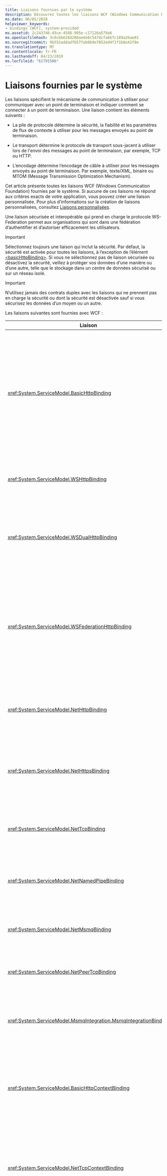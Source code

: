 ```yaml
---
title: Liaisons fournies par le système
description: Découvrez toutes les liaisons WCF (Windows Communication Foundation) fournies par le système.
ms.date: 06/05/2018
helpviewer_keywords:
- bindings [WCF], system-provided
ms.assetid: 2c243746-45ce-4588-995e-c17126a579a6
ms.openlocfilehash: 3c6c6b628d208aede8c547dcfa66fc189a26ae01
ms.sourcegitcommit: 9b552addadfb57fab0b9e7852ed4f1f1b8a42f8e
ms.translationtype: MT
ms.contentlocale: fr-FR
ms.lasthandoff: 04/23/2019
ms.locfileid: "61791506"
---
```

# <a name="system-provided-bindings"></a>Liaisons fournies par le système

Les liaisons spécifient le mécanisme de communication à utiliser pour communiquer avec un point de terminaison et indiquer comment se connecter à un point de terminaison. Une liaison contient les éléments suivants :

- La pile de protocole détermine la sécurité, la fiabilité et les paramètres de flux de contexte à utiliser pour les messages envoyés au point de terminaison.

- Le transport détermine le protocole de transport sous-jacent à utiliser lors de l'envoi des messages au point de terminaison, par exemple, TCP ou HTTP.

- L’encodage détermine l’encodage de câble à utiliser pour les messages envoyés au point de terminaison. Par exemple, texte/XML, binaire ou MTOM (Message Transmission Optimization Mechanism).

 Cet article présente toutes les liaisons WCF (Windows Communication Foundation) fournies par le système. Si aucune de ces liaisons ne répond aux critères exacts de votre application, vous pouvez créer une liaison personnalisée. Pour plus d’informations sur la création de liaisons personnalisées, consultez [Liaisons personnalisées](./extending/custom-bindings.md).

 Une liaison sécurisée et interopérable qui prend en charge le protocole WS-Federation permet aux organisations qui sont dans une fédération d’authentifier et d’autoriser efficacement les utilisateurs.

> [!IMPORTANT]
> Sélectionnez toujours une liaison qui inclut la sécurité. Par défaut, la sécurité est activée pour toutes les liaisons, à l’exception de l’élément [\<basicHttpBinding>](../configure-apps/file-schema/wcf/basichttpbinding.md). Si vous ne sélectionnez pas de liaison sécurisée ou désactivez la sécurité, veillez à protéger vos données d’une manière ou d’une autre, telle que le stockage dans un centre de données sécurisé ou sur un réseau isolé.

> [!IMPORTANT]
> N’utilisez jamais des contrats duplex avec les liaisons qui ne prennent pas en charge la sécurité ou dont la sécurité est désactivée sauf si vous sécurisez les données d’un moyen ou un autre.

Les liaisons suivantes sont fournies avec WCF :

|Liaison|Élément de configuration|Description|
|-------------|---------------------------|-----------------|
|<xref:System.ServiceModel.BasicHttpBinding>|[\<basicHttpBinding>](../configure-apps/file-schema/wcf/basichttpbinding.md)|Liaison appropriée à la communication avec les services web conformes au profil WS-Basic, par exemple les services basés sur les services web ASP.NET (ASMX). Cette liaison utilise HTTP comme le transport et texte/XML comme encodage de message par défaut.|
|<xref:System.ServiceModel.WSHttpBinding>|[\<wsHttpBinding>](../configure-apps/file-schema/wcf/wshttpbinding.md)|Une liaison sécurisée et interopérable adaptée aux contrats de service non duplex.|
|<xref:System.ServiceModel.WSDualHttpBinding>|[\<wsDualHttpBinding>](../configure-apps/file-schema/wcf/wsdualhttpbinding.md)|Une liaison sécurisée et interopérable appropriée pour les contrats de service duplex ou les communications par le biais des intermédiaires SOAP.|
|<xref:System.ServiceModel.WSFederationHttpBinding>|[\<wsFederationHttpBinding>](../configure-apps/file-schema/wcf/wsfederationhttpbinding.md)|Liaison sécurisée et interopérable prenant en charge le protocole WS-Federation, ce qui permet aux organisations membres d’une fédération d’appliquer efficacement des procédures d’authentification et d’autorisation aux utilisateurs.|
|<xref:System.ServiceModel.NetHttpBinding>|[\<netHttpBinding>](../configure-apps/file-schema/wcf/nethttpbinding.md)|Liaison conçue pour consommer des services HTTP ou WebSocket qui utilise l’encodage binaire par défaut.|
|<xref:System.ServiceModel.NetHttpsBinding>|[\<netHttpsBinding>](../configure-apps/file-schema/wcf/nethttpsbinding.md)|Liaison sécurisée conçue pour consommer des services HTTP ou WebSocket qui utilise l'encodage binaire par défaut.|
|<xref:System.ServiceModel.NetTcpBinding>|[\<netTcpBinding>](../configure-apps/file-schema/wcf/nettcpbinding.md)|Liaison sécurisée et optimisée, adaptée à la communication des applications WCF entre les machines.|
|<xref:System.ServiceModel.NetNamedPipeBinding>|[\<netNamedPipeBinding>](../configure-apps/file-schema/wcf/netnamedpipebinding.md)|Liaison sécurisée, fiable et optimisée adaptée à la communication des applications WCF sur les machines.|
|<xref:System.ServiceModel.NetMsmqBinding>|[\<netMsmqBinding>](../configure-apps/file-schema/wcf/netmsmqbinding.md)|Liaison en file d’attente adaptée à la communication des applications WCF entre les machines.|
|<xref:System.ServiceModel.NetPeerTcpBinding>|[\<netPeerTcpBinding>](../configure-apps/file-schema/wcf/netpeertcpbinding.md)|Une liaison qui permet la communication sécurisée entre plusieurs ordinateurs.|
|<xref:System.ServiceModel.MsmqIntegration.MsmqIntegrationBinding>|[\<msmqIntegrationBinding>](../configure-apps/file-schema/wcf/msmqintegrationbinding.md)|Liaison adaptée à la communication d’une application WCF avec des applications Message Queuing entre les machines.|
|<xref:System.ServiceModel.BasicHttpContextBinding>|[\<basicHttpContextBinding>](../configure-apps/file-schema/wcf/basichttpcontextbinding.md)|Liaison adaptée à la communication avec les services web conformes au profil WS-Basic, ce qui permet l’utilisation de cookies HTTP pour l’échange de contexte.|
|<xref:System.ServiceModel.NetTcpContextBinding>|[\<netTcpContextBinding>](../configure-apps/file-schema/wcf/nettcpcontextbinding.md)|Liaison sécurisée et optimisée adaptée à la communication des applications WCF entre les machines, ce qui permet l’utilisation d’en-têtes SOAP pour l’échange de contexte.|
|<xref:System.ServiceModel.WebHttpBinding>|[\<webHttpBinding>](../configure-apps/file-schema/wcf/webhttpbinding.md)|Liaison utilisée afin de configurer des points de terminaison pour les services web WCF qui sont exposés via des requêtes HTTP au lieu de messages SOAP.|
|<xref:System.ServiceModel.WSHttpContextBinding>|[\<wsHttpContextBinding>](../configure-apps/file-schema/wcf/wshttpcontextbinding.md)|Liaison sécurisée et interopérable adaptée aux contrats de service non duplex, ce qui permet l’utilisation d’en-têtes SOAP pour l’échange de contexte.|
|<xref:System.ServiceModel.UdpBinding>|[\<udpBinding>](../configure-apps/file-schema/wcf/udpbinding.md)|Liaison à utiliser lors de l'envoi d'une rafale de messages simples à un grand nombre de clients simultanément.|

 Le tableau suivant affiche les fonctionnalités de chacune des liaisons fournies par le système. Les liaisons figurent dans les colonnes du tableau ; les fonctionnalités sont répertoriées dans les lignes et décrites dans un deuxième tableau. Le tableau suivant fournit une clé pour les abréviations de liaison utilisées. Pour sélectionner une liaison, déterminez quelle colonne satisfait toutes les fonctionnalités de ligne dont vous avez besoin.

|Liaison|Interopérabilité|Sécurité (valeur par défaut)|Session<br />(Default)|Transactions|Duplex|Encodage (Valeur par défaut)|Diffusion en continu<br />(Default)|
|-------------|----------------------|--------------------------|-----------------------------|------------------|------------|--------------------------|-------------------------------|
|<xref:System.ServiceModel.BasicHttpBinding>|Basic Profile 1.1|(Aucun), transport, message, mixte|(Aucun)|(Aucun)|N/A|Texte, (MTOM)|Oui<br />(mis en mémoire tampon)|
|<xref:System.ServiceModel.WSHttpBinding>|WS|Transport, (message), mixte|(Aucun), session fiable, session de sécurité|(Aucun), oui|N/A|(Texte), MTOM|Non|
|<xref:System.ServiceModel.WSDualHttpBinding>|WS|(Message), aucun|(Session fiable), session de sécurité|(Aucun), oui|Oui|(Texte), MTOM|Non|
|<xref:System.ServiceModel.WSFederationHttpBinding>|WS-Federation|(Message), mixte, aucun|(Aucun), session fiable, session de sécurité|(Aucun), oui|Non|(Texte), MTOM|Non|
|<xref:System.ServiceModel.NetHttpBinding>|.NET|(None), Transport, Message, TransportWithMessageCredential, TransportCredentialOnly|Voir la remarque ci-dessous|Aucun.|Voir la remarque ci-dessous|(Binaire), Texte, MTOM|Oui (mis en mémoire tampon)|
|<xref:System.ServiceModel.NetHttpsBinding>|.NET|(Transport), TransportWithMessageCredential|Voir la remarque ci-dessous|Aucun.|Voir la remarque ci-dessous|(Binaire), Texte, MTOM|Oui<br />(mis en mémoire tampon)|
|<xref:System.ServiceModel.NetTcpBinding>|.NET|(Transport), message, aucun, mixte|(Transport), session fiable, session de sécurité|(Aucun), oui|Oui|Binaire|Oui<br />(mis en mémoire tampon)|
|<xref:System.ServiceModel.NetNamedPipeBinding>|.NET|(Transport), aucun|Aucun, (Transport)|(Aucun), oui|Oui|Binaire|Oui<br />(mis en mémoire tampon)|
|<xref:System.ServiceModel.NetMsmqBinding>|.NET|Message, (Transport), Aucun|(Aucun), Transport|Aucun, (Oui)|Non|Binaire|Non|
|<xref:System.ServiceModel.NetPeerTcpBinding>|Peer|(Transport)|(Aucun)|(Aucun)|Oui||Non|
|<xref:System.ServiceModel.MsmqIntegration.MsmqIntegrationBinding>|MSMQ|(Transport)|(Aucun)|Aucun, (Oui)|N/A|N/A|Non|
|<xref:System.ServiceModel.BasicHttpContextBinding>|Basic Profile 1.1|(Aucun), transport, message, mixte|(Aucun)|(Aucun)|N/A|Texte, (MTOM)|Oui<br />(mis en mémoire tampon)|
|<xref:System.ServiceModel.NetTcpContextBinding>|.NET|(Transport), message, aucun, mixte|(Transport), session fiable, session de sécurité|(Aucun), oui|Oui|Binaire|Oui<br />(mis en mémoire tampon)|
|<xref:System.ServiceModel.WSHttpContextBinding>|WS|Transport, (message), mixte|(Aucun), session fiable, session de sécurité|(Aucun), oui|N/A|Texte, (MTOM)|Non|
|<xref:System.ServiceModel.UdpBinding> <br /><br /> **Remarque :**  L’interopérabilité peut être obtenue en implémentant la spécification standard SOAP sur UDP implémentée par cette liaison.|.NET|(Aucun)|(Aucun)|(Aucun)|N/A|(Texte)|Non|

> [!IMPORTANT]
> <xref:System.ServiceModel.NetHttpBinding> est une liaison conçue pour consommer des services HTTP ou WebSocket et utilise l'encodage binaire par défaut. <xref:System.ServiceModel.NetHttpBinding> détecte s’il est utilisé avec un contrat de requête-réponse ou un contrat duplex, puis change son comportement de manière appropriée. Il utilise le protocole HTTP pour les contrats de requête-réponse et WebSockets pour les contrats duplex. Ce comportement peut être remplacé à l’aide de le <xref:System.ServiceModel.Channels.WebSocketTransportUsage> paramètre de liaison : WhenDuplex - Il s'agit de la valeur par défaut et elle se comporte de la façon décrite ci-dessus. Jamais - Empêche l'utilisation de WebSockets. Toute tentative d’utilisation d’un contrat duplex avec ce paramètre entraîne une exception. Toujours - Force l'utilisation de WebSockets même pour les contrats de demande-réponse. NetHttpBinding prend en charge les sessions fiables en mode HTTP et en mode WebSocket. Les sessions en mode WebSocket sont fournies par le transport.

 Le tableau suivant explique les fonctionnalités répertoriées dans le tableau précédent.

|Fonctionnalité|Description|
|-------------|-----------------|
|Type d'interopérabilité|Nomme le protocole ou la technologie avec laquelle la liaison garantit l'interopérabilité.|
|Sécurité|Définit le mode de sécurisation du canal :<br />-None : Le message SOAP n’est pas sécurisé et le client n’est pas authentifié.<br />-Transport : Exigences de sécurité sont satisfaites au niveau de la couche de transport.<br />-Message : Exigences de sécurité sont satisfaites au niveau de la couche de message.<br />-Mixte : Revendications sont contenues dans le message. les exigences de l’intégrité et la confidentialité sont satisfaites par la couche de transport.|
|Session|Spécifie si cette liaison prend en charge des contrats de session.|
|Transactions|Spécifie si les transactions sont activées.|
|Duplex|Spécifie si les contrats duplex sont pris en charge. Notez que cette fonctionnalité requiert la prise en charge des sessions dans la liaison.|
|Encodage|Spécifie le format de câble du message. Les valeurs autorisées incluent :<br />- Texte : UTF-8, par exemple.<br />- Binaire<br />-Message Transmission Optimization Mechanism (MTOM) : Une méthode permettant d’encoder efficacement des éléments XML binaires dans le contexte d’une enveloppe SOAP.|
|Diffusion en continu|Spécifie si la diffusion en continu est prise en charge pour les messages entrants et sortants. Utilisez la propriété `TransferMode` sur la liaison pour définir la valeur. Les valeurs autorisées incluent :<br />- <xref:System.ServiceModel.TransferMode.Buffered> : Les messages de demande et de réponse sont mis en mémoire tampon.<br />- <xref:System.ServiceModel.TransferMode.Streamed> : Les messages de demande et de réponse sont transmis en continu.<br />- <xref:System.ServiceModel.TransferMode.StreamedRequest> : Le message de demande est transmis en continu et le message de réponse est mis en mémoire tampon.<br />- <xref:System.ServiceModel.TransferMode.StreamedResponse> : Le message de demande est mis en mémoire tampon et le message de réponse est transmis en continu.|

## <a name="see-also"></a>Voir aussi

- [Vue d’ensemble de la création de points de terminaison](endpoint-creation-overview.md)
- [Utilisation de liaisons pour configurer des services et des clients](using-bindings-to-configure-services-and-clients.md)
- [Programmation WCF de base](basic-wcf-programming.md)
